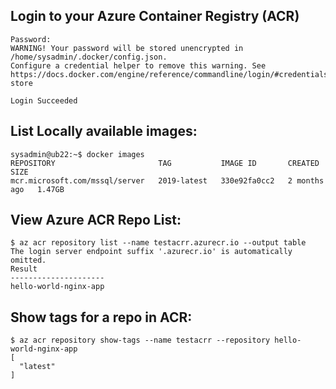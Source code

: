 ## Login to your Azure Container Registry (ACR)
```sysadmin@ub22:~$ docker login testacrr.azurecr.io --username testacrr
Password: 
WARNING! Your password will be stored unencrypted in /home/sysadmin/.docker/config.json.
Configure a credential helper to remove this warning. See
https://docs.docker.com/engine/reference/commandline/login/#credentials-store

Login Succeeded
```

## List Locally available images:
```
sysadmin@ub22:~$ docker images
REPOSITORY                       TAG           IMAGE ID       CREATED        SIZE
mcr.microsoft.com/mssql/server   2019-latest   330e92fa0cc2   2 months ago   1.47GB
```

## View Azure ACR Repo List:
```
$ az acr repository list --name testacrr.azurecr.io --output table
The login server endpoint suffix '.azurecr.io' is automatically omitted.
Result
---------------------
hello-world-nginx-app
```

## Show tags for a repo in ACR:
```
$ az acr repository show-tags --name testacrr --repository hello-world-nginx-app
[
  "latest"
]
```
